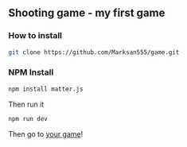 ## Shooting game - my first game
### How to install ###
```sh
git clone https://github.com/Marksan555/game.git
```
### NPM Install ###
```sh
npm install matter.js
```
Then run it
```js
npm run dev
```
Then go to [your game](http://localhost:8080/)!